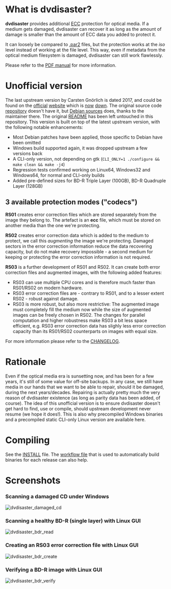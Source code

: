 # What is dvdisaster?

**dvdisaster** provides additional [ECC](https://en.m.wikipedia.org/wiki/Error_correction_code) protection for optical media. If a medium gets damaged, dvdisaster can recover it as long as the amount of damage is smaller than the amount of ECC data you added to protect it.

It can loosely be compared to [.par2](https://en.m.wikipedia.org/wiki/Parchive) files, but the protection works at the *iso* level instead of working at the file level. This way, even if metadata from the optical medium filesystem is damaged, dvdisaster can still work flawlessly.

Please refer to the [PDF manual](documentation/user-manual/manual.pdf) for more information.

# Unofficial version

The last upstream version by Carsten Gnörlich is dated 2017, and could be found on the [official](https://web.archive.org/web/20180428070843/http://dvdisaster.net/en/index.html) [website](https://web.archive.org/web/20180509154525/http://dvdisaster.org/en/index.html) which is [now](http://www.dvdisaster.net) [down](http://www.dvdisaster.org). The original source code [repository](https://sourceforge.net/projects/dvdisaster/files/dvdisaster) doesn't have it, but [Debian sources](https://sources.debian.org/src/dvdisaster/) does, thanks to the maintainer there.
The original [README](README) has been left untouched in this repository.
This version is built on top of the latest upstream version, with the following notable enhancements:

- Most Debian patches have been applied, those specific to Debian have been omitted
- Windows build supported again, it was dropped upstream a few versions back
- A CLI-only version, not depending on gtk (`CLI_ONLY=1 ./configure && make clean && make -j4`)
- Regression tests confirmed working on Linux64, Windows32 and Windows64, for normal and CLI-only builds
- Added pre-defined sizes for BD-R Triple Layer (100GB), BD-R Quadruple Layer (128GB)

## 3 available protection modes ("codecs")

**RS01** creates error correction files which are stored separately from the image they belong to.
The artefact is an **ecc** file, which must be stored on another media than the one we're protecting.

**RS02** creates error correction data which is added to the medium to protect, we call this *augmenting* the image we're protecting. Damaged sectors in the error correction information reduce the data recovering capacity, but do not make recovery impossible - a second medium for keeping or protecting the error correction
information is not required.

**RS03** is a further development of RS01 and RS02. It can create both error correction files and
augmented images, with the following added features:

- RS03 can use multiple CPU cores and is therefore much faster than RS01/RS02 on modern hardware.
- RS03 error correction files are - contrary to RS01, and to a lesser extent RS02 - robust against damage.
- RS03 is more robust, but also more restrictive: The augmented image must completely fill the medium now while the size of augmented images can be freely chosen in RS02.
  The changes for parallel computation and higher robustness make RS03 a bit less space efficient,
  e.g. RS03 error correction data has slighly less error correction capacity than its RS01/RS02 counterparts on images with equal size.

For more information please refer to the [CHANGELOG](CHANGELOG).

# Rationale

Even if the optical media era is sunsetting now, and has been for a few years, it's still of some value for off-site backups. In any case, we still have media in our hands that we want to be able to repair, should it be damaged, during the next years/decades. Repairing is actually pretty much the very reason of dvdisaster existence (as long as parity data has been added, of course).
The idea of this unofficial version is to ensure dvdisaster doesn't get hard to find, use or compile, should upstream development never resume (we hope it does!).
This is also why precompiled Windows binaries and a precompiled static CLI-only Linux version are available here.

# Compiling

See the [INSTALL](INSTALL) file. The [workflow file](.github/workflows/release.yml) that is used to automatically build binaries for each release can also help.

# Screenshots

### Scanning a damaged CD under Windows

![dvdisaster_damaged_cd](https://user-images.githubusercontent.com/218502/91434313-edaaf880-e864-11ea-8e41-7b58a1e97a70.PNG)

### Scanning a healthy BD-R (single layer) with Linux GUI

![dvdisaster_bdr_read](https://user-images.githubusercontent.com/218502/91436728-fbfb1380-e868-11ea-8444-04ebc60809d8.PNG)

### Creating an RS03 error correction file with Linux GUI

![dvdisaster_bdr_create](https://user-images.githubusercontent.com/218502/91436740-00273100-e869-11ea-837a-af0d0733fe87.PNG)

### Verifying a BD-R image with Linux GUI

![dvdisaster_bdr_verify](https://user-images.githubusercontent.com/218502/91436731-fc93aa00-e868-11ea-93e6-b8c277620df7.PNG)
